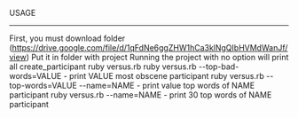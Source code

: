 USAGE
______
First, you must download folder (https://drive.google.com/file/d/1qFdNe6ggZHW1hCa3klNgQIbHVMdWanJf/view)
Put it in folder with project
Running the project with no option will print all create_participant
ruby versus.rb
ruby versus.rb --top-bad-words=VALUE - print VALUE most obscene participant
ruby versus.rb --top-words=VALUE --name=NAME - print value top words of NAME participant
ruby versus.rb  --name=NAME - print 30 top words of NAME participant
